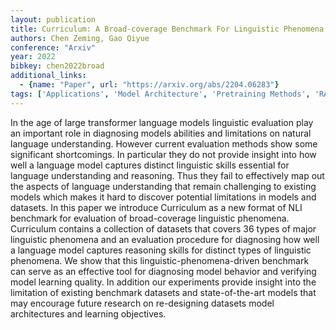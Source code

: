 ```yaml
---
layout: publication
title: Curriculum: A Broad-coverage Benchmark For Linguistic Phenomena In Natural Language Understanding
authors: Chen Zeming, Gao Qiyue
conference: "Arxiv"
year: 2022
bibkey: chen2022broad
additional_links:
  - {name: "Paper", url: "https://arxiv.org/abs/2204.06283"}
tags: ['Applications', 'Model Architecture', 'Pretraining Methods', 'RAG', 'Transformer']
---
```

In the age of large transformer language models linguistic evaluation play an important role in diagnosing models abilities and limitations on natural language understanding. However current evaluation methods show some significant shortcomings. In particular they do not provide insight into how well a language model captures distinct linguistic skills essential for language understanding and reasoning. Thus they fail to effectively map out the aspects of language understanding that remain challenging to existing models which makes it hard to discover potential limitations in models and datasets. In this paper we introduce Curriculum as a new format of NLI benchmark for evaluation of broad-coverage linguistic phenomena. Curriculum contains a collection of datasets that covers 36 types of major linguistic phenomena and an evaluation procedure for diagnosing how well a language model captures reasoning skills for distinct types of linguistic phenomena. We show that this linguistic-phenomena-driven benchmark can serve as an effective tool for diagnosing model behavior and verifying model learning quality. In addition our experiments provide insight into the limitation of existing benchmark datasets and state-of-the-art models that may encourage future research on re-designing datasets model architectures and learning objectives.

